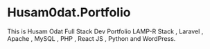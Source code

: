 # Husam0dat.Portfolio
This is Husam Odat Full Stack Dev Portfolio LAMP-R Stack , Laravel , Apache , MySQL , PHP , React JS , Python and WordPress.
